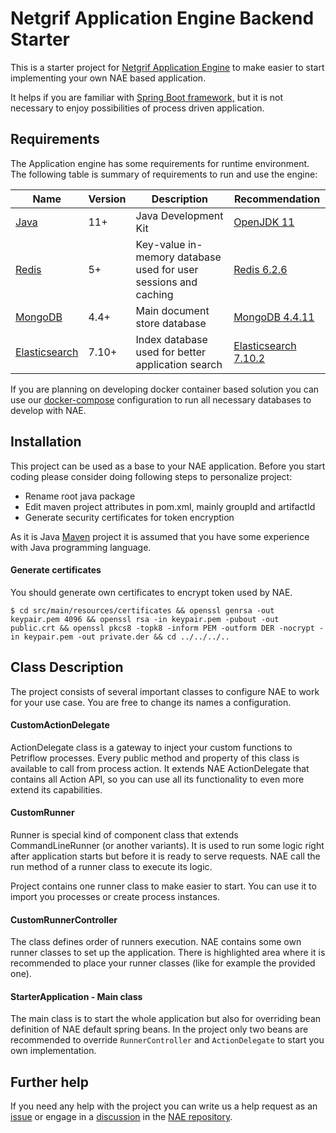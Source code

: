 # Netgrif Application Engine Backend Starter

This is a starter project for [Netgrif Application Engine](https://github.com/netgrif/application-engine)
to make easier to start implementing your own NAE based application.

It helps if you are familiar with [Spring Boot framework,](https://spring.io/) but it is not necessary to enjoy
possibilities of process driven application.

## Requirements

The Application engine has some requirements for runtime environment. The following table is summary of requirements to
run and use the engine:

| Name                                                   | Version | Description                                                     | Recommendation                                                         |
|--------------------------------------------------------|---------|-----------------------------------------------------------------|------------------------------------------------------------------------|
| [Java](https://openjdk.java.net/)                      | 11+     | Java Development Kit                                            | [OpenJDK 11](https://openjdk.java.net/install/)                        |
| [Redis](https://redis.io/)                             | 5+      | Key-value in-memory database used for user sessions and caching | [Redis 6.2.6](https://redis.io/download)                               |
| [MongoDB](https://www.mongodb.com/)                    | 4.4+    | Main document store database                                    | [MongoDB 4.4.11](https://docs.mongodb.com/v4.4/installation/)          |
| [Elasticsearch](https://www.elastic.co/elasticsearch/) | 7.10+   | Index database used for better application search               | [Elasticsearch 7.10.2](https://www.elastic.co/downloads/elasticsearch) |

If you are planning on developing docker container based solution you can use our [docker-compose](docker-compose.yml)
configuration to run all necessary databases to develop with NAE.

## Installation

This project can be used as a base to your NAE application. Before you start coding please consider doing following
steps to personalize project:

- Rename root java package
- Edit maven project attributes in pom.xml, mainly groupId and artifactId
- Generate security certificates for token encryption

As it is Java [Maven](https://maven.apache.org/) project it is assumed that you have some experience with Java
programming language.

#### Generate certificates

You should generate own certificates to encrypt token used by NAE.

```shell
$ cd src/main/resources/certificates && openssl genrsa -out keypair.pem 4096 && openssl rsa -in keypair.pem -pubout -out public.crt && openssl pkcs8 -topk8 -inform PEM -outform DER -nocrypt -in keypair.pem -out private.der && cd ../../../..
```

## Class Description

The project consists of several important classes to configure NAE to work for your use case. You are free to change its
names a configuration.

#### CustomActionDelegate

ActionDelegate class is a gateway to inject your custom functions to Petriflow processes. Every public method and
property of this class is available to call from process action. It extends NAE ActionDelegate that contains all Action
API, so you can use all its functionality to even more extend its capabilities.

#### CustomRunner

Runner is special kind of component class that extends CommandLineRunner (or another variants). It is used to run some
logic right after application starts but before it is ready to serve requests. NAE call the run method of a runner class
to execute its logic.

Project contains one runner class to make easier to start. You can use it to import you processes or create process
instances.

#### CustomRunnerController

The class defines order of runners execution. NAE contains some own runner classes to set up the application. There is
highlighted area where it is recommended to place your runner classes (like for example the provided one).

#### StarterApplication - Main class

The main class is to start the whole application but also for overriding bean definition of NAE default spring beans. In
the project only two beans are recommended to override `RunnerController` and `ActionDelegate` to start you own
implementation.

## Further help

If you need any help with the project you can write us a help request as
an [issue](https://github.com/netgrif/application-engine/issues) or engage in
a [discussion](https://github.com/netgrif/application-engine/discussions) in
the [NAE repository](https://github.com/netgrif/application-engine).
